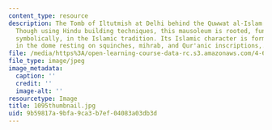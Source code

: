 ```yaml
---
content_type: resource
description: The Tomb of Iltutmish at Delhi behind the Quwwat al-Islam (1210-35).
  Though using Hindu building techniques, this mausoleum is rooted, functionally and
  symbolically, in the Islamic tradition. Its Islamic character is formally expressed
  in the dome resting on squinches, mihrab, and Qur'anic inscriptions,.
file: /media/https%3A/open-learning-course-data-rc.s3.amazonaws.com/4-614-religious-architecture-and-islamic-cultures-fall-2002/9b59817a9bfa9ca3b7ef04083a03db3d_1095thumbnail.jpg
file_type: image/jpeg
image_metadata:
  caption: ''
  credit: ''
  image-alt: ''
resourcetype: Image
title: 1095thumbnail.jpg
uid: 9b59817a-9bfa-9ca3-b7ef-04083a03db3d
---
```

